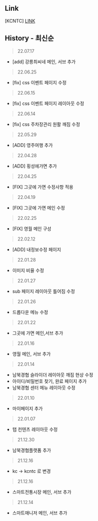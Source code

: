 ## Link

[KCNTC] [LINK](https://sunminigo.github.io/kcntc/dist/index.html)

## History - 최신순

> 22.07.17

- [add] 강릉최씨네 메인, 서브 추가

> 22.06.25

- [fix] css 이벤트 페이지 수정

> 22.06.15

- [fix] css 이벤트 페이지 레이아웃 수정

> 22.06.14

- [fix] css 주차장관리 원활 깨짐 수정

> 22.05.29

- [ADD] 영주여행 추가

> 22.04.28

- [ADD] 횡성에가면 추가

> 22.04.25

- [FIX] 그곳에 가면 수정사항 적용

> 22.04.19

- [FIX] 그곳에 가면 메인 수정

> 22.02.25

- [FIX] 영월 메인 구성

> 22.02.12

- [ADD] 내정보수정 페이지

> 22.01.28

- 이미지 비율 수정

> 22.01.27

- sub 페이지 레이아웃 틀어짐 수정

> 22.01.26

- 드롭다운 메뉴 수정

> 22.01.22

- 그곳에 가면 메인,서브 추가

> 22.01.16

- 영월 메인, 서브 추가

> 22.01.14

- 남북경협 슬라이더 레이아웃 깨짐 현상 수정
- 아이디/비밀번호 찾기, 완료 페이지 추가
- 남북경협 센터 메뉴 레이아웃 수정

> 22.01.10

- 마이페이지 추가

> 22.01.07

- 탭 컨텐츠 레이아웃 수정

> 21.12.30

- 남북경협플랫폼 추가

> 21.12.16

- kc -> kcntc 로 변경

> 21.12.16

- 스마트전통시장 메인, 서브 추가

> 21.12.14

- 스마트매니저 메인, 서브 추가
